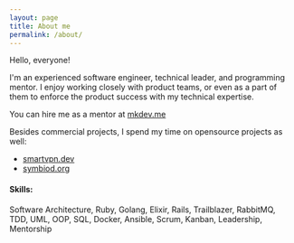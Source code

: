 ```yaml
---
layout: page
title: About me
permalink: /about/
---
```


Hello, everyone!

I'm an experienced software engineer, technical leader, and programming mentor.
I enjoy working closely with product teams, or even as a part of them to enforce the product success with my technical expertise.

You can hire me as a mentor at [mkdev.me](https://mkdev.me/mentors/Mehonoshin)

Besides commercial projects, I spend my time on opensource projects as well:

<ul>
	<li>
		<a target="_blank" href="https://smartvpn.dev">smartvpn.dev</a>
	</li>
	<li>
		<a target="_blank" href="https://www.symbiod.org">symbiod.org</a>
	</li>
</ul>

#### Skills:
Software Architecture, Ruby, Golang, Elixir, Rails, Trailblazer, RabbitMQ, TDD, UML, OOP, SQL, Docker, Ansible,
Scrum, Kanban, Leadership, Mentorship

